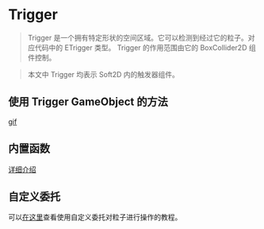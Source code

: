 # Trigger

> Trigger 是一个拥有特定形状的空间区域。它可以检测到经过它的粒子。对应代码中的 ETrigger 类型。 Trigger 的作用范围由它的 BoxCollider2D 组件控制。

> 本文中 Trigger 均表示 Soft2D 内的触发器组件。

## 使用 Trigger GameObject 的方法

[gif](../../GIFs/Trigger.gif)

## 内置函数

[详细介绍]()

## 自定义委托

可以[在这里](../Advance/CustomTrigger.md)查看使用自定义委托对粒子进行操作的教程。